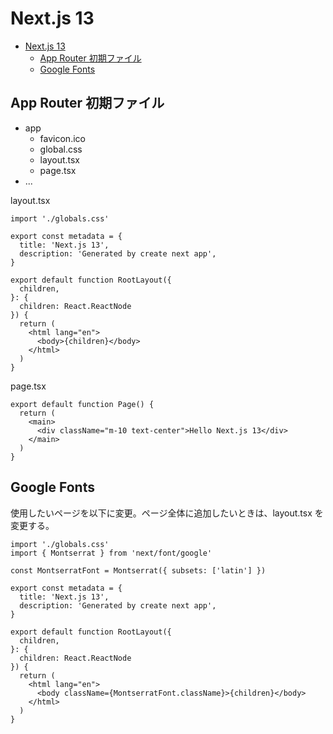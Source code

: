 # Next.js 13

<!-- TOC -->
* [Next.js 13](#nextjs-13)
  * [App Router 初期ファイル](#app-router-初期ファイル)
  * [Google Fonts](#google-fonts)
<!-- TOC -->

## App Router 初期ファイル

- app
  - favicon.ico
  - global.css
  - layout.tsx
  - page.tsx
- ...

layout.tsx

```tsx
import './globals.css'

export const metadata = {
  title: 'Next.js 13',
  description: 'Generated by create next app',
}

export default function RootLayout({
  children,
}: {
  children: React.ReactNode
}) {
  return (
    <html lang="en">
      <body>{children}</body>
    </html>
  )
}
```

page.tsx

```tsx
export default function Page() {
  return (
    <main>
      <div className="m-10 text-center">Hello Next.js 13</div>
    </main>
  )
}
```

## Google Fonts
使用したいページを以下に変更。ページ全体に追加したいときは、layout.tsx を変更する。

```tsx
import './globals.css'
import { Montserrat } from 'next/font/google'

const MontserratFont = Montserrat({ subsets: ['latin'] })

export const metadata = {
  title: 'Next.js 13',
  description: 'Generated by create next app',
}

export default function RootLayout({
  children,
}: {
  children: React.ReactNode
}) {
  return (
    <html lang="en">
      <body className={MontserratFont.className}>{children}</body>
    </html>
  )
}
```